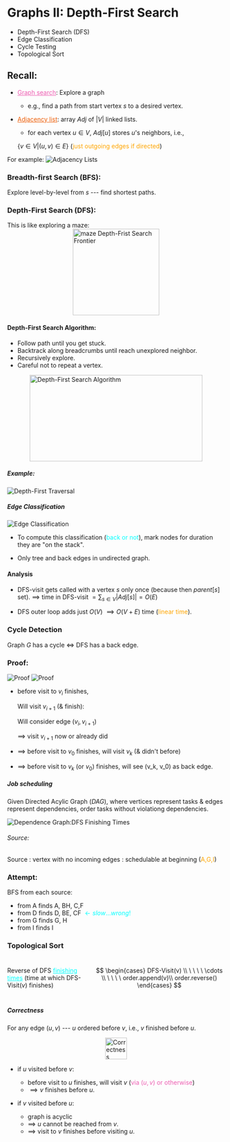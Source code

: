 # Graphs II: Depth-First Search
- Depth-First Search (DFS)
- Edge Classification
- Cycle Testing
- Topological Sort

## Recall:
- <u style="color:rgb(237,93,177)">Graph search</u>: Explore a graph
  - e.g., find a path from start vertex $s$ to a desired vertex.
- <u style="color:rgb(237,93,7)">Adjacency list</u>: array 
$Adj$ of $|V|$ linked lists.
  - for each vertex $u \in V$, $Adj[u]$ stores $u$'s neighbors,
  i.e., 

  $\{v \in V | (u,v)\in E\}$ (<span style="color:orange">just outgoing
  edges if directed</span>)

For example:
![Adjacency Lists](graph0.jpg)

### Breadth-first Search (BFS):
Explore level-by-level from $s$ --- find shortest paths.

### Depth-First Search (DFS):
This is like exploring a maze:
<img src="graph2.jpg" style="width:200px;height:200px; display: block; margin-left: auto; margin-right: auto;" alt="maze Depth-Frist Search Frontier">

#### Depth-First Search Algorithm:
- Follow path until you get stuck.
- Backtrack along breadcrumbs until reach unexplored neighbor.
- Recursively explore.
- Careful not to repeat a vertex.

<img src="code.png" style="width:400px;height:200px; display: block; margin-left: auto; margin-right: auto;" alt="Depth-First Search Algorithm">

##### Example:
![Depth-First Traversal](graph3.jpg)

##### Edge Classification
![Edge Classification](graph4.jpg)

- To compute this classification (<span style="color:cyan">back or not</span>), mark nodes for duration they are
"on the stack".

- Only tree and back edges in undirected graph.

#### Analysis
- DFS-visit gets called with a vertex $s$ only once (because then $parent[s]$ set).
$\implies$ time in DFS-visit $= \sum_{s \in V} |Adj[s]| = O(E)$

- DFS outer loop adds just $O(V)$
$\implies O(V+E)$ time (<span style="color:orange">linear time</span>).

### Cycle Detection
Graph $G$ has a cycle $\iff$ DFS has a back edge.

### Proof:
![Proof](graph5.jpg)
![Proof](graph6.jpg)

- before visit to $v_i$ finishes,

  Will visit $v_{i+1}$ ($\&$ finish):

  Will consider edge $(v_i, v_{i+1})$

  $\implies$ visit $v_{i+1}$ now or already did

- $\implies$ before visit to $v_0$ finishes,
will visit $v_k$ ($\&$ didn't before)

- $\implies$ before visit to $v_k$ (or $v_0$) finishes,
will see (v_k, v_0) as back edge.

##### Job scheduling
Given Directed Acylic Graph ($DAG$), where vertices represent tasks $\&$ edges represent 
dependencies, order tasks without violationg dependencies.

![Dependence Graph:DFS Finishing Times](graph7.jpg)

###### Source:

<span style="display:block; margin-left:auto; margin-right:auto">
Source : vertex with no incoming edges : schedulable at beginning
(<span style="color:orange">A,G,I</span>)
</span>

### Attempt:
BFS from each source:
- from A finds A, BH, C,F
- from D finds D, BE, CF <span style="color:cyan">$\leftarrow slow ... wrong!$</span>
- from G finds G, H
- from I finds I

### Topological Sort

<div style="display:flex; align-items:center">

Reverse of DFS <u style="color:cyan">finishing times</u> (time at which DFS-Visit($v$) finishes)

$$
\begin{cases}
DFS-Visit(v) \\
\ \ \ \ \cdots \\
\ \ \ \ order.append(v)\\
order.reverse()
\end{cases}
$$

</div>


##### Correctness
For any edge $(u,v)$ --- $u$ ordered before $v$, i.e., $v$ finished before $u$.

<img src="graph8.jpg" style="width:auto;height:50px; display: block; margin-left: auto; margin-right: auto;" alt="Correctness">

- if $u$ visited before $v$:
  - before visit to $u$ finishes, will visit $v$ (<span style="color:rgb(237,93,177)">via ($u,v$) or otherwise</span>)
  - $\implies v$ finishes before $u$. 

- if $v$ visited before $u$:
  - graph is acyclic
  - $\implies$ $u$ cannot be reached from $v$.
  - $\implies$ visit to $v$ finishes before visiting $u$.
